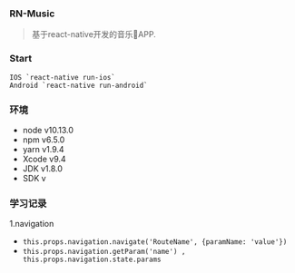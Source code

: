 ### RN-Music
> 基于react-native开发的音乐🎵APP.

### Start
```shell
IOS `react-native run-ios`
Android `react-native run-android`
```

### 环境
* node  v10.13.0
* npm   v6.5.0
* yarn  v1.9.4
* Xcode v9.4
* JDK   v1.8.0
* SDK   v

### 学习记录
1.navigation

* `this.props.navigation.navigate('RouteName', {paramName: 'value'})`
* `this.props.navigation.getParam('name') , this.props.navigation.state.params`
